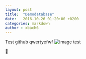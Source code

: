 ```yaml
---
layout: post
title:  "Demodatabase"
date:   2016-10-26 01:20:00 +0200
categories: markdown
author : xbach6
---
```


Test github qwertyefwf
![Image test](https://pbs.twimg.com/profile_images/378800000820816886/68ba47aa94a81edf49c16641cd0bb711.jpeg)

:shit:
